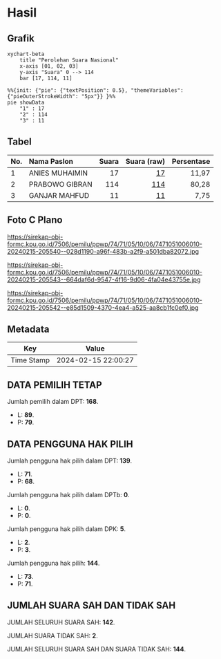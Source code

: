 # Hasil

## Grafik

```mermaid
xychart-beta
    title "Perolehan Suara Nasional"
    x-axis [01, 02, 03]
    y-axis "Suara" 0 --> 114
    bar [17, 114, 11]
```

```mermaid
%%{init: {"pie": {"textPosition": 0.5}, "themeVariables": {"pieOuterStrokeWidth": "5px"}} }%%
pie showData
    "1" : 17
    "2" : 114
    "3" : 11
```

## Tabel

| No. | Nama Paslon    | Suara | Suara (raw) | Persentase |
|:--- |:-------------- | -----:| -----------:| ----------:|
| 1   | ANIES MUHAIMIN | 17    | [17][p-1]   | 11,97      |
| 2   | PRABOWO GIBRAN | 114   | [114][p-2]  | 80,28      |
| 3   | GANJAR MAHFUD  | 11    | [11][p-3]   | 7,75       |


[p-1]: https://github.com/gigit-pemilu/pemilu-2024/blob/main/pilpres/hitung-suara/sub/74-sulawesi-tenggara/sub/71-kota-kendari/sub/05-kendari-barat/sub/1006-sodohoa/sub/010-tps/sub/paslon-1.txt
[p-2]: https://github.com/gigit-pemilu/pemilu-2024/blob/main/pilpres/hitung-suara/sub/74-sulawesi-tenggara/sub/71-kota-kendari/sub/05-kendari-barat/sub/1006-sodohoa/sub/010-tps/sub/paslon-2.txt
[p-3]: https://github.com/gigit-pemilu/pemilu-2024/blob/main/pilpres/hitung-suara/sub/74-sulawesi-tenggara/sub/71-kota-kendari/sub/05-kendari-barat/sub/1006-sodohoa/sub/010-tps/sub/paslon-3.txt

## Foto C Plano

https://sirekap-obj-formc.kpu.go.id/7506/pemilu/ppwp/74/71/05/10/06/7471051006010-20240215-205540--028d1190-a96f-483b-a2f9-a501dba82072.jpg

https://sirekap-obj-formc.kpu.go.id/7506/pemilu/ppwp/74/71/05/10/06/7471051006010-20240215-205543--664daf6d-9547-4f16-9d06-4fa04e43755e.jpg

https://sirekap-obj-formc.kpu.go.id/7506/pemilu/ppwp/74/71/05/10/06/7471051006010-20240215-205542--e85d1509-4370-4ea4-a525-aa8cb1fc0ef0.jpg


## Metadata

| Key        | Value               |
| ---------- | ------------------- |
| Time Stamp | 2024-02-15 22:00:27 |


## DATA PEMILIH TETAP

Jumlah pemilih dalam DPT: **168**.
 * L: **89**.
 * P: **79**.

## DATA PENGGUNA HAK PILIH

Jumlah pengguna hak pilih dalam DPT: **139**.
 * L: **71**.
 * P: **68**.

Jumlah pengguna hak pilih dalam DPTb: **0**.
 * L: **0**.
 * P: **0**.

Jumlah pengguna hak pilih dalam DPK: **5**.
 * L: **2**.
 * P: **3**.

Jumlah pengguna hak pilih: **144**.
 * L: **73**.
 * P: **71**.

## JUMLAH SUARA SAH DAN TIDAK SAH

JUMLAH SELURUH SUARA SAH: **142**.

JUMLAH SUARA TIDAK SAH: **2**.

JUMLAH SELURUH SUARA SAH DAN SUARA TIDAK SAH: **144**.



